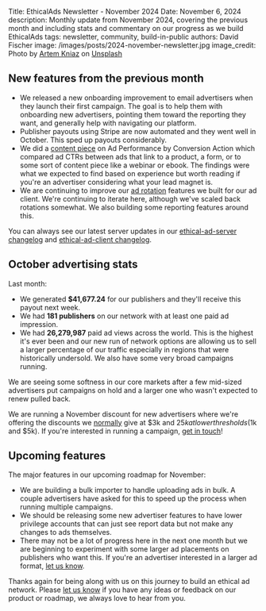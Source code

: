 Title: EthicalAds Newsletter - November 2024
Date: November 6, 2024
description: Monthly update from November 2024, covering the previous month and including stats and commentary on our progress as we build EthicalAds
tags: newsletter, community, build-in-public
authors: David Fischer
image: /images/posts/2024-november-newsletter.jpg
image_credit: <span>Photo by <a href="https://unsplash.com/@artem_kniaz?utm_content=creditCopyText&utm_medium=referral&utm_source=unsplash">Artem Kniaz</a> on <a href="https://unsplash.com/photos/a-field-with-hay-bales-in-the-middle-of-it-W8zv-hNq9yQ?utm_content=creditCopyText&utm_medium=referral&utm_source=unsplash">Unsplash</a></span>


## New features from the previous month

* We released a new onboarding improvement to email advertisers
  when they launch their first campaign.
  The goal is to help them with onboarding new advertisers,
  pointing them toward the reporting they want,
  and generally help with navigating our platform.
* Publisher payouts using Stripe are now automated and they went well in October.
  This sped up payouts considerably.
* We did a [content piece]({filename}../posts/2024-best-performing-ads-by-conversion-type.md)
  on Ad Performance by Conversion Action
  which compared ad CTRs between ads that link to a product, a form,
  or to some sort of content piece like a webinar or ebook.
  The findings were what we expected to find based on experience
  but worth reading if you're an advertiser considering what your lead magnet is.
* We are continuing to improve our [ad rotation](https://ethical-ad-client.readthedocs.io/en/latest/index.html#automatic-ad-rotation)
  features we built for our ad client. We're continuing to iterate here,
  although we've scaled back rotations somewhat.
  We also building some reporting features around this.

You can always see our latest server updates in our
[ethical-ad-server changelog](https://ethical-ad-server.readthedocs.io/en/latest/developer/changelog.html)
and [ethical-ad-client changelog](https://ethical-ad-client.readthedocs.io/en/latest/changelog.html).


## October advertising stats

[comment]: https://server.ethicalads.io/publisher/all/report/?start_date=2024-10-01&end_date=2024-10-31

Last month:

* We generated **$41,677.24** for our publishers and they'll receive this payout next week.
* We had **181 publishers** on our network with at least one paid ad impression.
* We had **26,279,987** paid ad views across the world.
  This is the highest it's ever been and our new run of network options
  are allowing us to sell a larger percentage of our traffic especially in regions
  that were historically undersold.
  We also have some very broad campaigns running.

We are seeing some softness in our core markets
after a few mid-sized advertisers put campaigns on hold
and a larger one who wasn't expected to renew pulled back.

We are running a November discount for new advertisers
where we're offering the discounts we [normally]({filename}../pages/advertisers-pricing.md)
give at $3k and $25k at lower thresholds ($1k and $5k).
If you're interested in running a campaign, [get in touch]({filename}../pages/advertisers.md#inbound-form)!


## Upcoming features

The major features in our upcoming roadmap for November:

* We are building a bulk importer to handle uploading ads in bulk.
  A couple advertisers have asked for this to speed up the process
  when running multiple campaigns.
* We should be releasing some new advertiser features to have lower privilege accounts
  that can just see report data but not make any changes to ads themselves.
* There may not be a lot of progress here in the next one month
  but we are beginning to experiment with some larger ad placements on publishers who want this.
  If you're an advertiser interested in a larger ad format,
  [let us know]({filename}../pages/advertisers.md#inbound-form).


Thanks again for being along with us on this journey to build an ethical ad network.
Please [let us know]({filename}../pages/contact.md) if you have any ideas or feedback on our product or roadmap,
we always love to hear from you.

